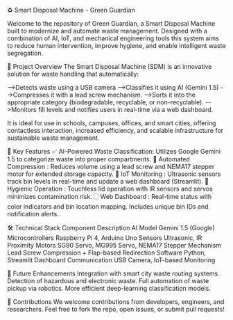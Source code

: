 ♻️ Smart Disposal Machine - Green Guardian

Welcome to the repository of Green Guardian, a Smart Disposal Machine built to modernize and automate waste management. Designed with a combination of AI, IoT, and mechanical engineering tools this system aims to reduce human intervention, improve hygiene, and enable intelligent waste segregation.


🚀 Project Overview
The Smart Disposal Machine (SDM) is an innovative solution for waste handling that automatically:

-->Detects waste using a USB camera
-->Classifies it using AI (Gemini 1.5)
-->Compresses it with a lead screw mechanism.
-->Sorts it into the appropriate category (biodegradable, recyclable, or non-recyclable).
-->Monitors fill levels and notifies users in real-time via a web dashboard.

It is ideal for use in schools, campuses, offices, and smart cities, offering contactless interaction, increased efficiency, and scalable infrastructure for sustainable waste management.


🧠 Key Features
✅ AI-Powered Waste Classification: Utilizes Google Gemini 1.5 to categorize waste into proper compartments.
📆 Automated Compression : Reduces volume using a lead screw and NEMA17 stepper motor for extended storage capacity.
📡 IoT Monitoring : Ultrasonic sensors track bin levels in real-time and update a web dashboard (Streamlit).
🧬 Hygienic Operation : Touchless lid operation with IR sensors and servos minimizes contamination risk.
🗌 Web Dashboard : Real-time status with color indicators and bin location mapping. Includes unique bin IDs and notification alerts.


🛠️ Technical Stack
Component                                          Description
AI Model                                       Gemini 1.5 (Google)
Microcontrollers                               Raspberry Pi 4, Arduino Uno
Sensors                                        Ultrasonic, IR Proximity
Motors                                         SG90 Servo, MG995 Servo, NEMA17 Stepper
Mechanism                                      Lead Screw Compression + Flap-based Redirection
Software                                       Python, Streamlit Dashboard
Communication                                  USB Camera, IoT-based Monitoring


🔮 Future Enhancements
Integration with smart city waste routing systems.
Detection of hazardous and electronic waste.
Full automation of waste pickup via robotics.
More efficient deep-learning classification models.

🤝 Contributions
We welcome contributions from developers, engineers, and researchers. Feel free to fork the repo, open issues, or submit pull requests!
